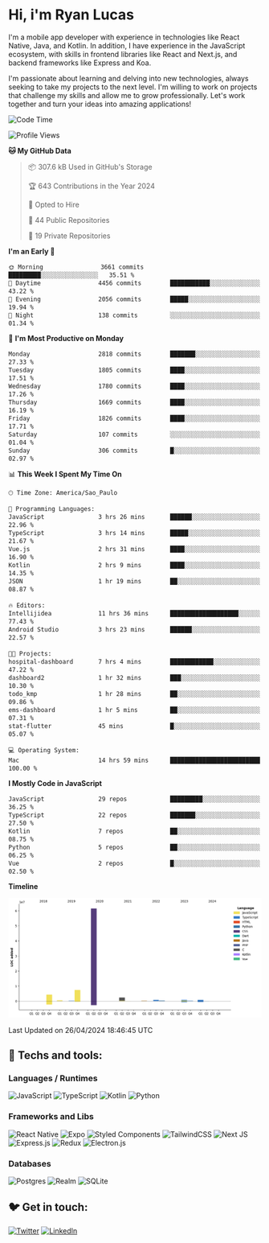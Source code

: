 # Hi, i'm Ryan Lucas

I'm a mobile app developer with experience in technologies like React Native, Java, and Kotlin.
In addition, I have experience in the JavaScript ecosystem, with skills in frontend libraries like React and Next.js, and backend frameworks like Express and Koa.

I'm passionate about learning and delving into new technologies, always seeking to take my projects to the next level. I'm willing to work on projects that challenge my skills and allow me to grow professionally. Let's work together and turn your ideas into amazing applications!


<!--START_SECTION:waka-->
![Code Time](http://img.shields.io/badge/Code%20Time-270%20hrs%2055%20mins-blue)

![Profile Views](http://img.shields.io/badge/Profile%20Views-0-blue)

**🐱 My GitHub Data** 

> 📦 307.6 kB Used in GitHub's Storage 
 > 
> 🏆 643 Contributions in the Year 2024
 > 
> 💼 Opted to Hire
 > 
> 📜 44 Public Repositories 
 > 
> 🔑 19 Private Repositories 
 > 
**I'm an Early 🐤** 

```text
🌞 Morning                3661 commits        █████████░░░░░░░░░░░░░░░░   35.51 % 
🌆 Daytime                4456 commits        ███████████░░░░░░░░░░░░░░   43.22 % 
🌃 Evening                2056 commits        █████░░░░░░░░░░░░░░░░░░░░   19.94 % 
🌙 Night                  138 commits         ░░░░░░░░░░░░░░░░░░░░░░░░░   01.34 % 
```
📅 **I'm Most Productive on Monday** 

```text
Monday                   2818 commits        ███████░░░░░░░░░░░░░░░░░░   27.33 % 
Tuesday                  1805 commits        ████░░░░░░░░░░░░░░░░░░░░░   17.51 % 
Wednesday                1780 commits        ████░░░░░░░░░░░░░░░░░░░░░   17.26 % 
Thursday                 1669 commits        ████░░░░░░░░░░░░░░░░░░░░░   16.19 % 
Friday                   1826 commits        ████░░░░░░░░░░░░░░░░░░░░░   17.71 % 
Saturday                 107 commits         ░░░░░░░░░░░░░░░░░░░░░░░░░   01.04 % 
Sunday                   306 commits         █░░░░░░░░░░░░░░░░░░░░░░░░   02.97 % 
```


📊 **This Week I Spent My Time On** 

```text
🕑︎ Time Zone: America/Sao_Paulo

💬 Programming Languages: 
JavaScript               3 hrs 26 mins       ██████░░░░░░░░░░░░░░░░░░░   22.96 % 
TypeScript               3 hrs 14 mins       █████░░░░░░░░░░░░░░░░░░░░   21.67 % 
Vue.js                   2 hrs 31 mins       ████░░░░░░░░░░░░░░░░░░░░░   16.90 % 
Kotlin                   2 hrs 9 mins        ████░░░░░░░░░░░░░░░░░░░░░   14.35 % 
JSON                     1 hr 19 mins        ██░░░░░░░░░░░░░░░░░░░░░░░   08.87 % 

🔥 Editors: 
Intellijidea             11 hrs 36 mins      ███████████████████░░░░░░   77.43 % 
Android Studio           3 hrs 23 mins       ██████░░░░░░░░░░░░░░░░░░░   22.57 % 

🐱‍💻 Projects: 
hospital-dashboard       7 hrs 4 mins        ████████████░░░░░░░░░░░░░   47.22 % 
dashboard2               1 hr 32 mins        ███░░░░░░░░░░░░░░░░░░░░░░   10.30 % 
todo_kmp                 1 hr 28 mins        ██░░░░░░░░░░░░░░░░░░░░░░░   09.86 % 
ems-dashboard            1 hr 5 mins         ██░░░░░░░░░░░░░░░░░░░░░░░   07.31 % 
stat-flutter             45 mins             █░░░░░░░░░░░░░░░░░░░░░░░░   05.07 % 

💻 Operating System: 
Mac                      14 hrs 59 mins      █████████████████████████   100.00 % 
```

**I Mostly Code in JavaScript** 

```text
JavaScript               29 repos            █████████░░░░░░░░░░░░░░░░   36.25 % 
TypeScript               22 repos            ███████░░░░░░░░░░░░░░░░░░   27.50 % 
Kotlin                   7 repos             ██░░░░░░░░░░░░░░░░░░░░░░░   08.75 % 
Python                   5 repos             ██░░░░░░░░░░░░░░░░░░░░░░░   06.25 % 
Vue                      2 repos             █░░░░░░░░░░░░░░░░░░░░░░░░   02.50 % 
```



**Timeline**

![Lines of Code chart](https://raw.githubusercontent.com/RyanGst/RyanGst/main/assets/bar_graph.png)


 Last Updated on 26/04/2024 18:46:45 UTC
<!--END_SECTION:waka-->

## 🔧 Techs and tools: 

### Languages / Runtimes
![JavaScript](https://img.shields.io/badge/javascript-%23323330.svg?style=for-the-badge&logo=javascript&logoColor=%23F7DF1E)
![TypeScript](https://img.shields.io/badge/typescript-%23007ACC.svg?style=for-the-badge&logo=typescript&logoColor=white)
![Kotlin](https://img.shields.io/badge/kotlin-%230095D5.svg?style=for-the-badge&logo=kotlin&logoColor=white) ![Python](https://img.shields.io/badge/python-3670A0?style=for-the-badge&logo=python&logoColor=ffdd54)

### Frameworks and Libs
![React Native](https://img.shields.io/badge/react_native-%2320232a.svg?style=for-the-badge&logo=react&logoColor=%2361DAFB)
![Expo](https://img.shields.io/badge/expo-1C1E24?style=for-the-badge&logo=expo&logoColor=#D04A37)
![Styled Components](https://img.shields.io/badge/styled--components-DB7093?style=for-the-badge&logo=styled-components&logoColor=white)
![TailwindCSS](https://img.shields.io/badge/tailwindcss-%2338B2AC.svg?style=for-the-badge&logo=tailwind-css&logoColor=white)
![Next JS](https://img.shields.io/badge/Next-black?style=for-the-badge&logo=next.js&logoColor=white)
![Express.js](https://img.shields.io/badge/express.js-%23404d59.svg?style=for-the-badge&logo=express&logoColor=%2361DAFB)
![Redux](https://img.shields.io/badge/redux-%23593d88.svg?style=for-the-badge&logo=redux&logoColor=white)
![Electron.js](https://img.shields.io/badge/Electron-191970?style=for-the-badge&logo=Electron&logoColor=white)

### Databases
![Postgres](https://img.shields.io/badge/postgres-%23316192.svg?style=for-the-badge&logo=postgresql&logoColor=white)
![Realm](https://img.shields.io/badge/Realm-39477F?style=for-the-badge&logo=realm&logoColor=white)
![SQLite](https://img.shields.io/badge/sqlite-%2307405e.svg?style=for-the-badge&logo=sqlite&logoColor=white)

## 🐦 Get in touch:

[![Twitter](https://img.shields.io/badge/Twitter-%231DA1F2.svg?style=for-the-badge&logo=Twitter&logoColor=white)](https://twitter.com/ryangst_)
[![LinkedIn](https://img.shields.io/badge/linkedin-%230077B5.svg?style=for-the-badge&logo=linkedin&logoColor=white)](https://www.linkedin.com/in/ryan-lucas-machado/)
